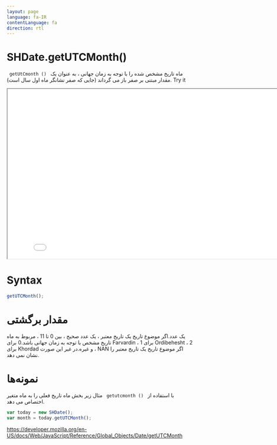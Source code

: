 ```yaml
---
layout: page
language: fa-IR
contentLanguage: fa
direction: rtl
---
```


# SHDate.getUTCMonth()

<code dir = "ltr"> getUtCmonth () </code> ماه تاریخ مشخص شده را با توجه به زمان جهانی ، به عنوان یک مقدار مبتنی بر صفر باز می گرداند (جایی که صفر نشانگر ماه اول سال است).
Try it

<iframe style="width: 830px; height: 460px;" src="/SHDateTime-js/examples/live.html?function=getUTCMonth" title="MDN Web Docs Interactive Example" loading="lazy"></iframe>
<br/>

# Syntax

```js
getUTCMonth();
```

# مقدار برگشتی

یک عدد.اگر موضوع تاریخ یک تاریخ معتبر ، یک عدد صحیح ، بین 0 تا 11 ، مربوط به ماه تاریخ مشخص با توجه به زمان جهانی باشد.0 برای Farvardin ، 1 برای Ordibehesht ، 2 برای Khordad و غیره.در غیر این صورت ، NAN اگر موضوع تاریخ یک تاریخ معتبر را نشان نمی دهد.

# نمونه‌ها

با استفاده از <code dir = "ltr"> getutcmonth () </code>
مثال زیر بخش ماه تاریخ فعلی را به ماه متغیر اختصاص می دهد.

```js
var today = new SHDate();
var month = today.getUTCMonth();
```

https://developer.mozilla.org/en-US/docs/Web/JavaScript/Reference/Global_Objects/Date/getUTCMonth
